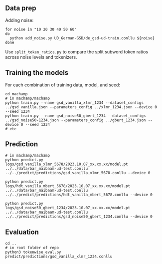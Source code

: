 
## Data prep

Adding noise:
```
for noise in "10 20 30 40 50 60"
do
  python add_noise.py UD_German-GSD/de_gsd-ud-train.conllu ${noise}
done
```

Use `split_token_ratios.py` to compare the split subword token ratios across noise levels and tokenizers.

## Training the models

For each combination of training data, model, and seed:

```
cd machamp
# in machamp/machamp
python train.py --name gsd_vanilla_xlmr_1234 --dataset_configs ../gsd_vanilla.json --parameters_config ../xlmr_1234.json --device 0  --seed 1234
python train.py --name gsd_noise50_gbert_1234 --dataset_configs ../gsd_noise50-1234.json --parameters_config ../gbert_1234.json --device 0 --seed 1234
# etc
```

## Prediction

```
# in machamp/machamp
python predict.py logs/gsd_vanilla_xlmr_5678/2023.10.07_xx.xx.xx/model.pt ../../data/bar_maibaam-ud-test.conllu ../../predict/predictions/gsd_vanilla_xlmr_5678.conllu --device 0

python predict.py logs/hdt_vanilla_mbert_5678/2023.10.07_xx.xx.xx/model.pt ../../data/bar_maibaam-ud-test.conllu ../../predict/predictions/hdt_vanilla_mbert_5678.conllu --device 0

python predict.py logs/gsd_noise50_gbert_1234/2023.10.07_xx.xx.xx/model.pt ../../data/bar_maibaam-ud-test.conllu ../../predict/predictions/gsd_noise50_gbert_1234.conllu --device 0
```

## Evaluation

```
cd ..
# in root folder of repo
python3 tokenwise_eval.py predict/predictions/gsd_vanilla_xlmr_1234.conllu 
```
